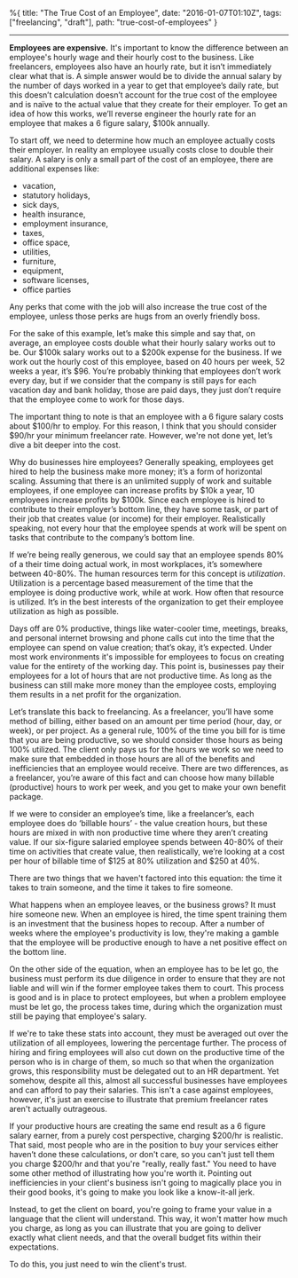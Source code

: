 %{
title: "The True Cost of an Employee",
date: "2016-01-07T01:10Z",
tags: ["freelancing", "draft"],
path: "true-cost-of-employees"
}

---

**Employees are expensive.** It's important to know the difference between an
employee's hourly wage and their hourly cost to the business. Like freelancers,
employees also have an hourly rate, but it isn’t immediately clear what that is.
A simple answer would be to divide the annual salary by the number of days
worked in a year to get that employee’s daily rate, but this doesn’t calculation
doesn’t account for the true cost of the employee and is naïve to the actual
value that they create for their employer. To get an idea of how this works,
we’ll reverse engineer the hourly rate for an employee that makes a 6 figure
salary, \$100k annually.

To start off, we need to determine how much an employee actually costs their
employer. In reality an employee usually costs close to double their salary. A
salary is only a small part of the cost of an employee, there are additional
expenses like:

- vacation,
- statutory holidays,
- sick days,
- health insurance,
- employment insurance,
- taxes,
- office space,
- utilities,
- furniture,
- equipment,
- software licenses,
- office parties

Any perks that come with the job will also increase the true cost of the
employee, unless those perks are hugs from an overly friendly boss.

For the sake of this example, let’s make this simple and say that, on average,
an employee costs double what their hourly salary works out to be. Our $100k
salary works out to a $200k expense for the business. If we work out the hourly
cost of this employee, based on 40 hours per week, 52 weeks a year, it’s \$96.
You’re probably thinking that employees don’t work every day, but if we consider
that the company is still pays for each vacation day and bank holiday, those are
paid days, they just don’t require that the employee come to work for those
days.

The important thing to note is that an employee with a 6 figure salary costs
about $100/hr to employ. For this reason, I think that you should consider
$90/hr your minimum freelancer rate. However, we're not done yet, let’s dive a
bit deeper into the cost.

Why do businesses hire employees? Generally speaking, employees get hired to
help the business make more money; it’s a form of horizontal scaling. Assuming
that there is an unlimited supply of work and suitable employees, if one
employee can increase profits by $10k a year, 10 employees increase profits by
$100k. Since each employee is hired to contribute to their employer’s bottom
line, they have some task, or part of their job that creates value (or income)
for their employer. Realistically speaking, not every hour that the employee
spends at work will be spent on tasks that contribute to the company’s bottom
line.

If we’re being really generous, we could say that an employee spends 80% of a
their time doing actual work, in most workplaces, it’s somewhere between 40-80%.
The human resources term for this concept is _utilization_. Utilization is a
percentage based measurement of the time that the employee is doing productive
work, while at work. How often that resource is utilized. It’s in the best
interests of the organization to get their employee utilization as high as
possible.

Days off are 0% productive, things like water-cooler time, meetings, breaks, and
personal internet browsing and phone calls cut into the time that the employee
can spend on value creation; that’s okay, it’s expected. Under most work
environments it's impossible for employees to focus on creating value for the
entirety of the working day. This point is, businesses pay their employees for a
lot of hours that are not productive time. As long as the business can still
make more money than the employee costs, employing them results in a net profit
for the organization.

Let’s translate this back to freelancing. As a freelancer, you’ll have some
method of billing, either based on an amount per time period (hour, day, or
week), or per project. As a general rule, 100% of the time you bill for is time
that you are being productive, so we should consider those hours as being 100%
utilized. The client only pays us for the hours we work so we need to make sure
that embedded in those hours are all of the benefits and inefficiencies that an
employee would receive. There are two differences, as a freelancer, you’re aware
of this fact and can choose how many billable (productive) hours to work per
week, and you get to make your own benefit package.

If we were to consider an employee’s time, like a freelancer’s, each employee
does do ‘billable hours’ - the value creation hours, but these hours are mixed
in with non productive time where they aren’t creating value. If our six-figure
salaried employee spends between 40-80% of their time on activities that create
value, then realistically, we’re looking at a cost per hour of billable time of
$125 at 80% utilization and $250 at 40%.

There are two things that we haven't factored into this equation: the time it
takes to train someone, and the time it takes to fire someone.

What happens when an employee leaves, or the business grows? It must hire
someone new. When an employee is hired, the time spent training them is an
investment that the business hopes to recoup. After a number of weeks where the
employee's productivity is low, they're making a gamble that the employee will
be productive enough to have a net positive effect on the bottom line.

On the other side of the equation, when an employee has to be let go, the
business must perform its due diligence in order to ensure that they are not
liable and will win if the former employee takes them to court. This process is
good and is in place to protect employees, but when a problem employee must be
let go, the process takes time, during which the organization must still be
paying that employee's salary.

If we're to take these stats into account, they must be averaged out over the
utilization of all employees, lowering the percentage further. The process of
hiring and firing employees will also cut down on the productive time of the
person who is in charge of them, so much so that when the organization grows,
this responsibility must be delegated out to an HR department. Yet somehow,
despite all this, almost all successful businesses have employees and can afford
to pay their salaries. This isn't a case against employees, however, it's just
an exercise to illustrate that premium freelancer rates aren't actually
outrageous.

If your productive hours are creating the same end result as a 6 figure salary
earner, from a purely cost perspective, charging $200/hr is realistic. That
said, most people who are in the position to buy your services either haven’t
done these calculations, or don't care, so you can't just tell them you charge
$200/hr and that you're "really, really fast." You need to have some other
method of illustrating how you're worth it. Pointing out inefficiencies in your
client's business isn't going to magically place you in their good books, it's
going to make you look like a know-it-all jerk.

Instead, to get the client on board, you're going to frame your value in a
language that the client will understand. This way, it won't matter how much you
charge, as long as you can illustrate that you are going to deliver exactly what
client needs, and that the overall budget fits within their expectations.

To do this, you just need to win the client's trust.
